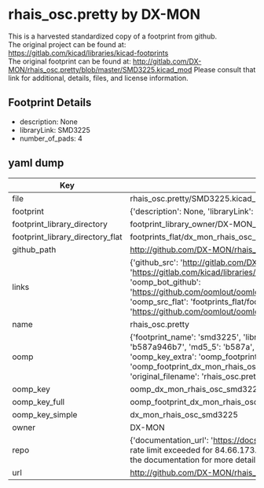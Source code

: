 # rhais_osc.pretty by DX-MON  
This is a harvested standardized copy of a footprint from github.  
The original project can be found at:  
https://gitlab.com/kicad/libraries/kicad-footprints  
The original footprint can be found at:
http://gitlab.com/DX-MON/rhais_osc.pretty/blob/master/SMD3225.kicad_mod
Please consult that link for additional, details, files, and license information.  
## Footprint Details
* description: None  
* libraryLink: SMD3225  
* number_of_pads: 4  
## yaml dump  
| Key | Value |  
| --- | --- |  
| file | rhais_osc.pretty/SMD3225.kicad_mod |  
| footprint | {'description': None, 'libraryLink': 'SMD3225', 'number_of_pads': 4} |  
| footprint_library_directory | footprint_library_owner/DX-MON_rhais_osc.pretty |  
| footprint_library_directory_flat | footprints_flat/dx_mon_rhais_osc_smd3225/working |  
| github_path | http://github.com/DX-MON/rhais_osc.pretty/blob/master/SMD3225.kicad_mod |  
| links | {'github_src': 'http://gitlab.com/DX-MON/rhais_osc.pretty/blob/master/SMD3225.kicad_mod', 'github_src_repo': 'https://gitlab.com/kicad/libraries/kicad-footprints', 'oomp_bot': 'footprints/dx_mon_rhais_osc_smd3225/working', 'oomp_bot_github': 'https://github.com/oomlout/oomlout_oomp_footprint_bot/tree/main/footprints/dx_mon_rhais_osc_smd3225/working', 'oomp_src_flat': 'footprints_flat/footprints_flat/dx_mon_rhais_osc_smd3225/working', 'oomp_src_flat_github': 'https://github.com/oomlout/oomlout_oomp_footprint_src/tree/main/footprints_flat/dx_mon_rhais_osc_smd3225/working'} |  
| name | rhais_osc.pretty |  
| oomp | {'footprint_name': 'smd3225', 'library_name': 'rhais_osc', 'md5': 'b587a946b798f1edaec6d244ba396481', 'md5_10': 'b587a946b7', 'md5_5': 'b587a', 'md5_6': 'b587a9', 'oomp_key': 'oomp_dx_mon_rhais_osc_smd3225', 'oomp_key_extra': 'oomp_footprint_dx_mon_rhais_osc_smd3225', 'oomp_key_full': 'oomp_footprint_dx_mon_rhais_osc_smd3225_b587a9', 'oomp_key_simple': 'dx_mon_rhais_osc_smd3225', 'original_filename': 'rhais_osc.pretty/SMD3225.kicad_mod', 'owner_name': 'dx_mon'} |  
| oomp_key | oomp_dx_mon_rhais_osc_smd3225 |  
| oomp_key_full | oomp_footprint_dx_mon_rhais_osc_smd3225 |  
| oomp_key_simple | dx_mon_rhais_osc_smd3225 |  
| owner | DX-MON |  
| repo | {'documentation_url': 'https://docs.github.com/rest/overview/resources-in-the-rest-api#rate-limiting', 'message': "API rate limit exceeded for 84.66.173.59. (But here's the good news: Authenticated requests get a higher rate limit. Check out the documentation for more details.)"} |  
| url | http://github.com/DX-MON/rhais_osc.pretty |  

